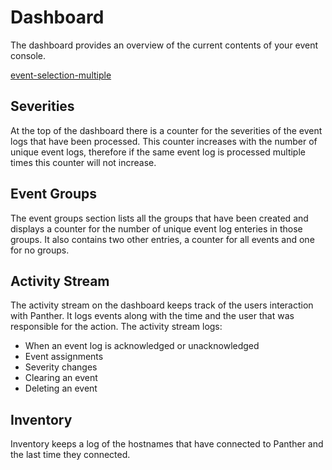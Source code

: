 # Dashboard

The dashboard provides an overview of the current contents of your event console.

[event-selection-multiple](/_media/dash-updating.mp4 ':include :type=video')


## Severities

At the top of the dashboard there is a counter for the severities of the event logs that have been processed. This counter increases with the number of unique event logs, therefore if the same event log is processed multiple times this counter will not increase.

## Event Groups

The event groups section lists all the groups that have been created and displays a counter for the number of unique event log enteries in those groups. It also contains two other entries, a counter for all events and one for no groups.

## Activity Stream

The activity stream on the dashboard keeps track of the users interaction with Panther. It logs events along with the time and the user that was responsible for the action. The activity stream logs:

* When an event log is acknowledged or unacknowledged
* Event assignments
* Severity changes
* Clearing an event
* Deleting an event

## Inventory

Inventory keeps a log of the hostnames that have connected to Panther and the last time they connected.

